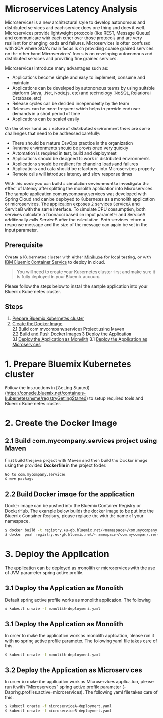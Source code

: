# Microservices Latency Analysis

Microservices is a new architectural style to develop autonomous and distributed services and each service does one thing and does it well. Microservices provide lightweight protocols (like REST, Message Queue) and communicate with each other over those protocols and are very resilient for changing loads and failures. Microservices is often confused with SOA where SOA's main focus is on providing coarse grained services on the other hand Microservices' focus is on developing autonomous and distributed services and providing fine grained services.

Microservices introduce many advantages such as:
- Applications become simple and easy to implement, consume and maintain
- Applications can be developed by autonomous teams by using suitable platform (Java, .Net, Node.js, etc) and technology (NoSQL, Relational Database, etc)
- Release cycles can be decided independently by the team
- Releases can be more frequent which helps to provide end user demands in a short period of time
- Applications can be scaled easily

On the other hand as a nature of distributed environment there are some challenges that need to be addressed carefully:
- There should be mature DevOps practice in the organization
- Runtime environments should be provisioned very quickly
- Automation is required in test, build and deployment
- Applications should be designed to work in distributed environments
- Applications should be resilient for changing loads and failures
- Applications and data should be refactored into Microservices properly
- Remote calls will introduce latency and slow response times

With this code you can build a simulation environment to investigate the effect of latency after splitting the monolith application into Microservices. The sample application com.mycompany.services was developed with Spring Cloud and can be deployed to Kubernetes as a monolith application or microservices. The application exposes 2 services ServiceA and ServiceB with the same interface. To simulate CPU consumption, both services calculate a fibonacci based on input parameter and ServiceA additionally calls ServiceB after the calculation. Both services return a response message and the size of the message can again be set in the input parameter.

## Prerequisite

Create a Kubernetes cluster with either [Minikube](https://kubernetes.io/docs/getting-started-guides/minikube) for local testing, or with [IBM Bluemix Container Service](https://github.com/IBM/container-journey-template) to deploy in cloud.

> You will need to create your Kubernetes cluster first and make sure it is fully deployed in your Bluemix account.

Please follow the steps below to install the sample application into your Bluemix Kubernetes cluster.

## Steps
1. [Prepare Bluemix Kubernetes cluster](#1-prepare-bluemix-kubernetes-cluster)  
2. [Create the Docker Image](#1-create-the-docker-image)  
2.1 [Build com.mycompany.services Project using Maven](#11-build-project-using-maven)  
2.2 [Build and Push Docker Images](#12-build-docker-image-for-app)
3 [Deploy the Application](#2-deploy-the-app)  
3.1 [Deploy the Application as Monolith](#3-deploy-the-app-as-monolith)
3.1 [Deploy the Application as Microservices](#3-deploy-the-app-as-microservices)

# 1. Prepare Bluemix Kubernetes cluster
Follow the instructions in [Getting Started] (https://console.bluemix.net/containers-kubernetes/home/registryGettingStarted) to setup required tools and Bluemix Kubernetes cluster.

# 2. Create the Docker Image

## 2.1 Build com.mycompany.services project using Maven
First build the java project with Maven and then build the Docker image using the provided **Dockerfile** in the project folder.

```bash
Go to com.mycompany.services
$ mvn package
```

## 2.2 Build Docker image for the application
Docker image can be pushed into the Bluemix Container Registry or DockerHub. The example below builds the docker image to be put into the Bluemix Container Registry, please replace the <namespace> with the name of your namespace.

```bash
$ docker build -t registry.eu-gb.bluemix.net/<namespace>/com.mycompany.services .
$ docker push registry.eu-gb.bluemix.net/<namespace>/com.mycompany.services
```

# 3. Deploy the Application
The application can be deployed as monolith or microservices with the use of JVM parameter spring active profile.

## 3.1 Deploy the Application as Monolith
Default spring active profile works as monolith application. The following

```bash
$ kubectl create -f monolith-deployment.yaml
```

## 3.1 Deploy the Application as Monolith
In order to make the application work as monolith application, please run it with no spring active profile parameter. The following yaml file takes care of this.

```bash
$ kubectl create -f monolith-deployment.yaml
```

## 3.2 Deploy the Application as Microservices
In order to make the application work as Microservices application, please run it with "Microservices" spring active profile parameter (-Dspring.profiles.active=microservices). The following yaml file takes care of this.

```bash
$ kubectl create -f microserviceA-deployment.yaml
$ kubectl create -f microserviceB-deployment.yaml
```
